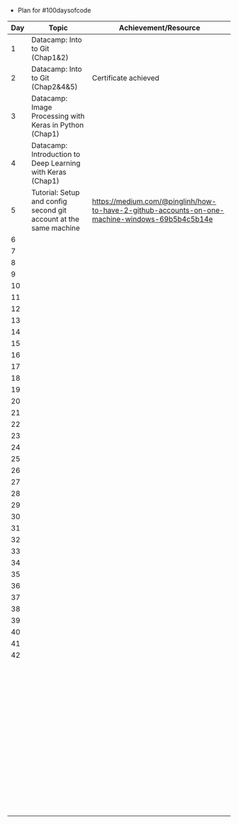 * Plan for #100daysofcode

|Day  	|Topic   	| Achievement/Resource 	|
|---	|---	|---	|
| 1  	| Datacamp: Into to Git (Chap1&2)   	|   	|
| 2 	| Datacamp: Into to Git (Chap2&4&5)  	|   Certificate achieved |
| 3  	| Datacamp: Image Processing with Keras in Python (Chap1)	|   	|
| 4  	| Datacamp: Introduction to Deep Learning with Keras (Chap1)  	|   	|
| 5  	| Tutorial: Setup and config second git account at the same machine  	|   https://medium.com/@pinglinh/how-to-have-2-github-accounts-on-one-machine-windows-69b5b4c5b14e	|
| 6  	|   	|   	|
| 7  	|   	|   	|
| 8  	|   	|   	|
| 9  	|   	|   	|
| 10  	|   	|   	|
| 11 	|   	|   	|
| 12  	|   	|   	|
| 13  	|   	|   	|
| 14  	|   	|   	|
| 15  	|   	|   	|
| 16  	|   	|   	|
| 17  	|   	|   	|
| 18  	|   	|   	|
| 19  	|   	|   	|
| 20  	|   	|   	|
| 21  	|   	|   	|
| 22  	|   	|   	|
| 23  	|   	|   	|
| 24  	|   	|   	|
| 25  	|   	|   	|
| 26  	|   	|   	|
| 27  	|   	|   	|
| 28  	|   	|   	|
| 29  	|   	|   	|
| 30  	|   	|   	|
| 31  	|   	|   	|
| 32  	|   	|   	|
| 33  	|   	|   	|
| 34  	|   	|   	|
| 35  	|   	|   	|
| 36  	|   	|   	|
| 37  	|   	|   	|
| 38  	|   	|   	|
| 39  	|   	|   	|
| 40  	|   	|   	|
| 41  	|   	|   	|
| 42  	|   	|   	|
|   	|   	|   	|
|   	|   	|   	|
|   	|   	|   	|
|   	|   	|   	|
|   	|   	|   	|
|   	|   	|   	|
|   	|   	|   	|
|   	|   	|   	|
|   	|   	|   	|
|   	|   	|   	|
|   	|   	|   	|
|   	|   	|   	|
|   	|   	|   	|
|   	|   	|   	|
|   	|   	|   	|
|   	|   	|   	|
|   	|   	|   	|
|   	|   	|   	|
|   	|   	|   	|
|   	|   	|   	|
|   	|   	|   	|
|   	|   	|   	|
|   	|   	|   	|
|   	|   	|   	|
|   	|   	|   	|
|   	|   	|   	|
|   	|   	|   	|
|   	|   	|   	|
|   	|   	|   	|
|   	|   	|   	|
|   	|   	|   	|
|   	|   	|   	|
|   	|   	|   	|
|   	|   	|   	|
|   	|   	|   	|
|   	|   	|   	|
|   	|   	|   	|
|   	|   	|   	|
|   	|   	|   	|
|   	|   	|   	|
|   	|   	|   	|
|   	|   	|   	|
|   	|   	|   	|
|   	|   	|   	|
|   	|   	|   	|
|   	|   	|   	|
|   	|   	|   	|
|   	|   	|   	|
|   	|   	|   	|
|   	|   	|   	|
|   	|   	|   	|
|   	|   	|   	|
|   	|   	|   	|
|   	|   	|   	|
|   	|   	|   	|
|   	|   	|   	|
|   	|   	|   	|
|   	|   	|   	|
